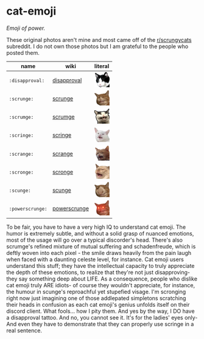 # cat-emoji

*Emoji of power.*

These original photos aren't mine and most came off of the
[r/scrungycats](https://www.reddit.com/r/scrungycats/) subreddit.
I do not own those photos but I am grateful to the people who posted them.

name|wiki|literal
-|-|-
`:disapproval:` |[disapproval](disapproval)  |<img width=40 src="disapproval/disapproval_s.png"/>
`:scrunge:`     |[scrunge](scrunge)          |<img width=40 src="scrunge/scrunge_s.png"/>
`:scrumge:`     |[scrumge](scrumge)          |<img width=40 src="scrumge/scrumge.png"/>
`:scringe:`     |[scringe](scringe)          |<img width=40 src="scringe/scringe.png"/>
`:scrange:`     |[scrange](scrange)          |<img width=40 src="scrange/scrange.png"/>
`:scronge:`     |[scronge](scronge)          |<img width=40 src="scronge/scronge.png"/>
`:scunge:`      |[scunge](scunge)            |<img width=40 src="scunge/scunge.png">
`:powerscrunge:`|[powerscrunge](powerscrunge)|<img width=40 src="powerscrunge/powerscrunge_s.png">

To be fair, you have to have a very high IQ to understand cat emoji. The humor is extremely subtle, and without a solid grasp of nuanced emotions, most of the usage will go over a typical discorder's head. There's also scrumge's refined mixture of mutual suffering and schadenfreude, which is deftly woven into each pixel - the smile draws heavily from the pain laugh when faced with a daunting celeste level, for instance. Cat emoji users understand this stuff; they have the intellectual capacity to truly appreciate the depth of these emotions, to realize that they're not just disapproving- they say something deep about LIFE. As a consequence, people who dislike cat emoji truly ARE idiots- of course they wouldn't appreciate, for instance, the humour in scunge's reproachful yet stupefied visage. I'm scronging right now just imagining one of those addlepated simpletons scratching their heads in confusion as each cat emoji's genius unfolds itself on their discord client. What fools... how I pity them. And yes by the way, I DO have a disapproval tattoo. And no, you cannot see it. It's for the ladies' eyes only- And even they have to demonstrate that they can properly use scringe in a real sentence.
